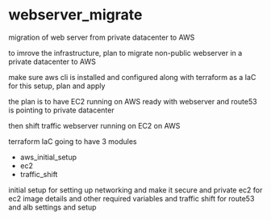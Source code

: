 # webserver_migrate
migration of web server from private datacenter to AWS

to imrove the infrastructure, plan to migrate non-public webserver in a private datacenter to AWS

make sure aws cli is installed and configured along with terraform as a IaC for this setup, plan and apply

the plan is to have EC2 running on AWS ready with webserver and route53 is pointing to private datacenter

then shift traffic webserver running on EC2 on AWS

terraform IaC going to have 3 modules
- aws_initial_setup
- ec2
- traffic_shift

initial setup for setting up networking and make it secure and private
ec2 for ec2 image details and other required variables
and traffic shift for route53 and alb settings and setup

